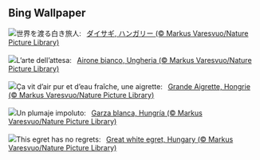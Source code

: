## Bing Wallpaper
![](https://www.bing.com/th?id=OHR.WhiteEgret_JA-JP5628214526_UHD.jpg&w=1000)世界を渡る白き旅人:&nbsp;&ensp;[ダイサギ, ハンガリー  (© Markus Varesvuo/Nature Picture Library)](https://www.bing.com/th?id=OHR.WhiteEgret_JA-JP5628214526_UHD.jpg)
<br><br/>
![](https://www.bing.com/th?id=OHR.WhiteEgret_IT-IT9836668114_UHD.jpg&w=1000)L’arte dell’attesa:&nbsp;&ensp;[Airone bianco, Ungheria (© Markus Varesvuo/Nature Picture Library)](https://www.bing.com/th?id=OHR.WhiteEgret_IT-IT9836668114_UHD.jpg)
<br><br/>
![](https://www.bing.com/th?id=OHR.WhiteEgret_FR-FR1372532221_UHD.jpg&w=1000)Ça vit d’air pur et d’eau fraîche, une aigrette:&nbsp;&ensp;[Grande Aigrette, Hongrie (© Markus Varesvuo/Nature Picture Library)](https://www.bing.com/th?id=OHR.WhiteEgret_FR-FR1372532221_UHD.jpg)
<br><br/>
![](https://www.bing.com/th?id=OHR.WhiteEgret_ES-ES8814073965_UHD.jpg&w=1000)Un plumaje impoluto:&nbsp;&ensp;[Garza blanca, Hungría (© Markus Varesvuo/Nature Picture Library)](https://www.bing.com/th?id=OHR.WhiteEgret_ES-ES8814073965_UHD.jpg)
<br><br/>
![](https://www.bing.com/th?id=OHR.WhiteEgret_EN-GB9754251340_UHD.jpg&w=1000)This egret has no regrets:&nbsp;&ensp;[Great white egret, Hungary (© Markus Varesvuo/Nature Picture Library)](https://www.bing.com/th?id=OHR.WhiteEgret_EN-GB9754251340_UHD.jpg)
<br><br/>
